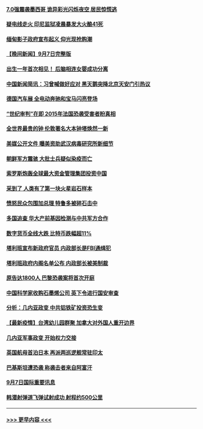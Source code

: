 #### [7.0强震袭墨西哥 诡异彩光闪烁夜空 居民惊慌逃](../pages/prog202/a103210828.md?t=09081451) 
#### [疑电线走火 印尼监狱凌晨暴发大火酿41死](../pages/prog202/a103210805.md?t=09081451) 
#### [缅甸影子政府宣布起义 仰光现抢购潮](../pages/prog202/a103210512.md?t=09081451) 
#### [【晚间新闻】9月7日完整版](../pages/prog202/a103210668.md?t=09081451) 
#### [出生一年首次相见！ 后脑相连女婴成功分离](../pages/prog202/a103210138.md?t=09081451) 
#### [中国新闻简讯：习曾喊做好应对 黑天鹅突降北京天安门引热议](../pages/prog202/a103209423.md?t=09081451) 
#### [德国汽车展 全电动奔驰和宝马闪亮登场](../pages/prog202/a103210537.md?t=09081451) 
#### [“世纪审判”在即 2015年法国恐袭受害者盼真相](../pages/prog202/a103210533.md?t=09081451) 
#### [全世界最贵的钟 伦敦著名大本钟塔焕然一新](../pages/prog202/a103210516.md?t=09081451) 
#### [美媒公开文件 曝美资助武汉病毒研究所新细节](../pages/prog202/a103210139.md?t=09081451) 
#### [朝鲜军方震骇 大批士兵疑似染疫而亡](../pages/prog202/a103210076.md?t=09081451) 
#### [索罗斯炮轰全球最大资金管理集团投资中国](../pages/prog202/a103210500.md?t=09081451) 
#### [采到了 人类有了第一块火星岩石样本](../pages/prog202/a103210491.md?t=09081451) 
#### [愤怒民众包围加总理 特鲁多被碎石击中](../pages/prog202/a103210489.md?t=09081451) 
#### [多国追查 华大产前基因检测与中共军方合作](../pages/prog202/a103210481.md?t=09081451) 
#### [数字货币全线大跌 比特币跌幅超11%](../pages/prog202/a103210475.md?t=09081451) 
#### [塔利班宣布新政府官员 内政部长是FBI通缉犯](../pages/prog202/a103210451.md?t=09081451) 
#### [塔利班政府内阁名单公布 内政部长被美制裁](../pages/prog202/a103210341.md?t=09081451) 
#### [原告达1800人 巴黎恐袭案将首次开庭](../pages/prog202/a103210301.md?t=09081451) 
#### [中国科学家收购石墨烯公司 英下令进行国安审查](../pages/prog202/a103210232.md?t=09081451) 
#### [分析：几内亚政变 中共铝铁矿投资恐生变](../pages/prog202/a103210257.md?t=09081451) 
#### [【最新疫情】台湾幼儿园群聚 加拿大对外国人重开边界](../pages/prog202/a103210226.md?t=09081451) 
#### [几内亚军事政变 开始权力交接](../pages/prog202/a103210207.md?t=09081451) 
#### [英国航母首泊日本 再派两巡逻舰常驻印太](../pages/prog202/a103210176.md?t=09081451) 
#### [巴基斯坦遭恐袭 称袭击者来自阿富汗](../pages/prog202/a103210098.md?t=09081451) 
#### [9月7日国际重要讯息](../pages/prog202/a103209950.md?t=09081451) 
#### [韩潜射弹道飞弹试射成功 射程约500公里](../pages/prog202/a103209897.md?t=09081451) 

----
#### [ >>> 更早内容 <<< ](../indexes/prog202-earlier.md)
